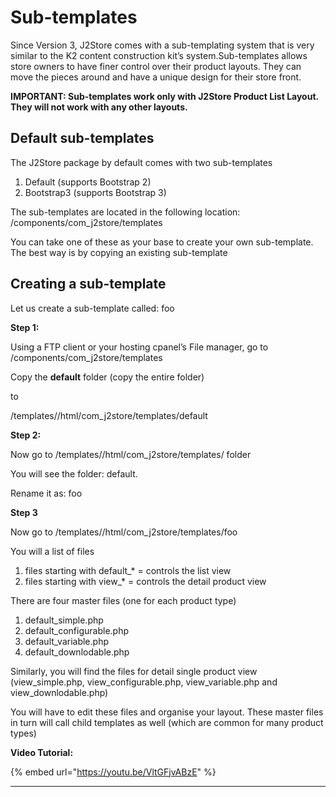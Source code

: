 # Sub-templates

Since Version 3, J2Store comes with a sub-templating system that is very similar to the K2 content construction kit’s system.Sub-templates allows store owners to have finer control over their product layouts. They can move the pieces around and have a unique design for their store front.

**IMPORTANT: Sub-templates work only with J2Store Product List Layout. They will not work with any other layouts.**

## Default sub-templates <a href="#default-sub-templates" id="default-sub-templates"></a>

The J2Store package by default comes with two sub-templates

1. Default (supports Bootstrap 2)
2. Bootstrap3 (supports Bootstrap 3)

The sub-templates are located in the following location: /components/com\_j2store/templates

You can take one of these as your base to create your own sub-template. The best way is by copying an existing sub-template

## Creating a sub-template <a href="#creating-a-sub-template" id="creating-a-sub-template"></a>

Let us create a sub-template called: foo

**Step 1:**

Using a FTP client or your hosting cpanel’s File manager, go to /components/com\_j2store/templates

Copy the **default** folder (copy the entire folder)

to

/templates//html/com\_j2store/templates/default

**Step 2:**

Now go to /templates//html/com\_j2store/templates/ folder

You will see the folder: default.

Rename it as: foo

**Step 3**

Now go to /templates//html/com\_j2store/templates/foo

You will a list of files

1. files starting with default\_\* = controls the list view
2. files starting with view\_\* = controls the detail product view

There are four master files (one for each product type)

1. default\_simple.php
2. default\_configurable.php
3. default\_variable.php
4. default\_downlodable.php

Similarly, you will find the files for detail single product view (view\_simple.php, view\_configurable.php, view\_variable.php and view\_downlodable.php)

You will have to edit these files and organise your layout. These master files in turn will call child templates as well (which are common for many product types)

**Video Tutorial:**

{% embed url="https://youtu.be/VltGFjvABzE" %}

****
